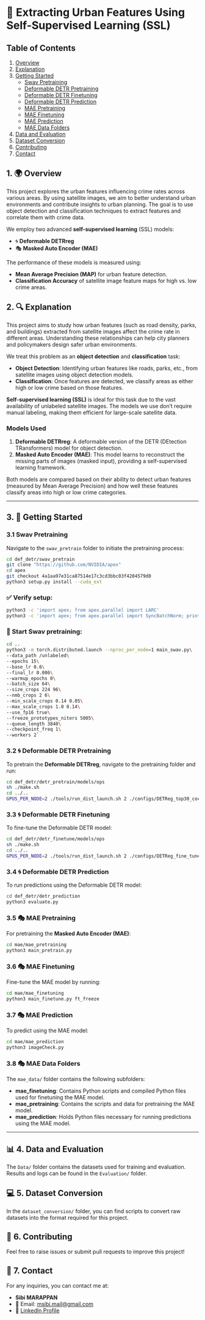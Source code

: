 # 🌆 Extracting Urban Features Using Self-Supervised Learning (SSL)

## Table of Contents
1. [Overview](#1-overview)
2. [Explanation](#2-explanation)
3. [Getting Started](#3-getting-started)
    - [Swav Pretraining](#31-swav-pretraining)
    - [Deformable DETR Pretraining](#32-deformable-detr-pretraining)
    - [Deformable DETR Finetuning](#33-deformable-detr-finetuning)
    - [Deformable DETR Prediction](#34-deformable-detr-prediction)
    - [MAE Pretraining](#35-mae-pretraining)
    - [MAE Finetuning](#36-mae-finetuning)
    - [MAE Prediction](#37-mae-prediction)
    - [MAE Data Folders](#38-mae-data-folders)
4. [Data and Evaluation](#4-data-and-evaluation)
5. [Dataset Conversion](#5-dataset-conversion)
6. [Contributing](#6-contributing)
7. [Contact](#7-contact)

## 1. 🌍 Overview
This project explores the urban features influencing crime rates across various areas. By using satellite images, we aim to better understand urban environments and contribute insights to urban planning. The goal is to use object detection and classification techniques to extract features and correlate them with crime data.

We employ two advanced **self-supervised learning** (SSL) models:
- 🌀 **Deformable DETRreg**
- 🎭 **Masked Auto Encoder (MAE)**

The performance of these models is measured using:
- **Mean Average Precision (MAP)** for urban feature detection.
- **Classification Accuracy** of satellite image feature maps for high vs. low crime areas.

## 2. 🔍 Explanation

This project aims to study how urban features (such as road density, parks, and buildings) extracted from satellite images affect the crime rate in different areas. Understanding these relationships can help city planners and policymakers design safer urban environments.

We treat this problem as an **object detection** and **classification** task:
- **Object Detection**: Identifying urban features like roads, parks, etc., from satellite images using object detection models.
- **Classification**: Once features are detected, we classify areas as either high or low crime based on those features.

**Self-supervised learning (SSL)** is ideal for this task due to the vast availability of unlabeled satellite images. The models we use don’t require manual labeling, making them efficient for large-scale satellite data.

### Models Used
1. **Deformable DETRreg**: A deformable version of the DETR (DEtection TRansformers) model for object detection.
2. **Masked Auto Encoder (MAE)**: This model learns to reconstruct the missing parts of images (masked input), providing a self-supervised learning framework.

Both models are compared based on their ability to detect urban features (measured by Mean Average Precision) and how well these features classify areas into high or low crime categories.

---

## 3. 🚀 Getting Started

### 3.1 **Swav Pretraining**

Navigate to the `swav_pretrain` folder to initiate the pretraining process:

```bash
cd def_detr/swav_pretrain
git clone "https://github.com/NVIDIA/apex"
cd apex
git checkout 4a1aa97e31ca87514e17c3cd3bbc03f4204579d0
python3 setup.py install --cuda_ext
```
### ✅ Verify setup:

```bash
python3 -c 'import apex; from apex.parallel import LARC'
python3 -c 'import apex; from apex.parallel import SyncBatchNorm; print(SyncBatchNorm.__module__)'
```

### 🚀 Start Swav pretraining:

```bash
cd ..
python3 -m torch.distributed.launch --nproc_per_node=1 main_swav.py\
--data_path /unlabeled\
--epochs 15\
--base_lr 0.6\
--final_lr 0.006\
--warmup_epochs 0\
--batch_size 64\
--size_crops 224 96\
--nmb_crops 2 6\
--min_scale_crops 0.14 0.05\
--max_scale_crops 1.0 0.14\
--use_fp16 true\
--freeze_prototypes_niters 5005\
--queue_length 3840\
--checkpoint_freq 1\
--workers 2`
```

### 3.2 🌀 Deformable DETR Pretraining

To pretrain the **Deformable DETRreg**, navigate to the pretraining folder and run:

```bash
cd def_detr/detr_pretrain/models/ops
sh ./make.sh
cd ../..
GPUS_PER_NODE=2 ./tools/run_dist_launch.sh 2 ./configs/DETReg_top30_coco.sh --batch_size 8 --epochs 10 --num_workers 2`
```

### 3.3 🌀 Deformable DETR Finetuning

To fine-tune the Deformable DETR model:

```bash
cd def_detr/detr_finetune/models/ops
sh ./make.sh
cd ../..
GPUS_PER_NODE=2 ./tools/run_dist_launch.sh 2 ./configs/DETReg_fine_tune_full_coco.sh --batch_size 2 --epochs 50 --num_workers 2`
```

### 3.4 🌀 Deformable DETR Prediction

To run predictions using the Deformable DETR model:

```bash
cd def_detr/detr_prediction
python3 evaluate.py
```

### 3.5 🎭 MAE Pretraining

For pretraining the **Masked Auto Encoder (MAE)**:


```bash
cd mae/mae_pretraining
python3 main_pretrain.py
```

### 3.6 🎭 MAE Finetuning

Fine-tune the MAE model by running:

```bash
cd mae/mae_finetuning
python3 main_finetune.py ft_freeze
```

### 3.7 🎭 MAE Prediction

To predict using the MAE model:

```bash
cd mae/mae_prediction
python3 imageCheck.py
```

### 3.8 🎭 MAE Data Folders

The `mae_data/` folder contains the following subfolders:

-   **mae_finetuning**: Contains Python scripts and compiled Python files used for finetuning the MAE model.
-   **mae_pretraining**: Contains the scripts and data for pretraining the MAE model.
-   **mae_prediction**: Holds Python files necessary for running predictions using the MAE model.

* * * * *

📊 4. Data and Evaluation
-------------------------

The `Data/` folder contains the datasets used for training and evaluation. Results and logs can be found in the `Evaluation/` folder.

💻 5. Dataset Conversion
------------------------

In the `dataset_conversion/` folder, you can find scripts to convert raw datasets into the format required for this project.

🤝 6. Contributing
------------------

Feel free to raise issues or submit pull requests to improve this project!

📧 7. Contact
-------------

For any inquiries, you can contact me at:

-   **Sibi MARAPPAN**
-   📧 Email: msibi.mail@gmail.com
-   🔗 [LinkedIn Profile](https://www.linkedin.com/in/sibi-marappan/)
